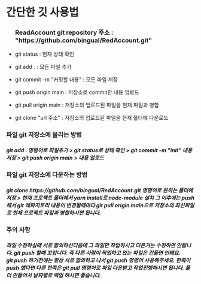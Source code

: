 <h1>간단한 깃 사용법</h1>
<ul>
    <h3>ReadAccount git repository 주소 : "https://github.com/bingual/RedAccount.git"</h3>
    <li>
        <p>git status : 현재 상태 확인</p>
    </li>
    <li>
        <p>git add . : 모든 파일 추가</p>
    </li>
    <li>
        <p>git commit -m "커밋할 내용" : 모든 파일 저장</p>
    </li>
    <li>
        <p>git push origin main : 저장소로 commit한 내용 업로드</p>
    </li>
    <li>
        <p>git pull origin main : 저장소의 업로드된 파일을 현재 파일과 병합</p>
    </li>
    <li>
        <p>git clone "url 주소" : 저장소의 업로드된 파일을 현재 폴더에 다운로드</p>
    </li>
</ul>
<h3>파일 git 저장소에 올리는 방법</h3>
<h5>git add . 명령어로 파일추가 > git status로 상태 확인 > git commit -m "init" 내용 저장 > git push origin main > 내용 업로드<br />
</h5>
<h3>파일 git 저장소에 다운하는 방법</h3>
<h5>git clone https://github.com/bingual/RedAccount.git 명령어로 원하는 폴더에 저장 > 현재 프로젝트 폴더에서 yarn install로 node-module
    설치 그 이후에는 push해서 git 레파지토리 내용이 변경될때마다 git pull origin main으로 저장소의 최신파일로 현재 프로젝트 파일과 병합하시면 됩니다.
</h5>

<h3>주의 사항</h3>
<h5>파일 수정하실때 서로 합의하신다음에 그 파일만 작업하시고 다른거는 수정하면 안됩니다. git push 할때 꼬입니다. 즉 다른 사람이 작업하고 있는 파일은 건들면 안돼요.<br />
    git push 하기전에는 항상 서로 합의하고 나서 git push 명령어 사용해주세요. 한쪽이 push 했다면 다른 한쪽은 git pull 명령어로 파일 다운받고 작업진행하시면 됩니다.
    폴더 만들어서 날짜별로 백업 하시면 좋습니다.
</h5>